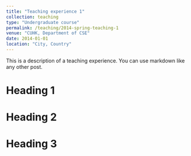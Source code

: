 ```yaml
---
title: "Teaching experience 1"
collection: teaching
type: "Undergraduate course"
permalink: /teaching/2014-spring-teaching-1
venue: "CUHK, Department of CSE"
date: 2014-01-01
location: "City, Country"
---
```


This is a description of a teaching experience. You can use markdown like any other post.

Heading 1
======

Heading 2
======

Heading 3
======